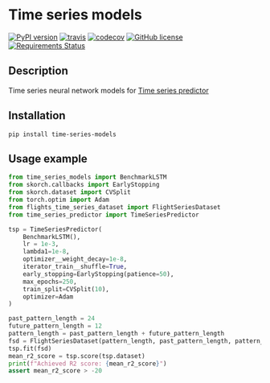 # Time series models

[![PyPI version](https://badge.fury.io/py/time-series-models.svg)](https://badge.fury.io/py/time-series-models) [![travis](https://app.travis-ci.com/krypton-unite/time_series_models.svg?branch=master)](https://app.travis-ci.com/github/krypton-unite/time_series_models) [![codecov](https://codecov.io/gh/krypton-unite/time_series_models/branch/master/graph/badge.svg)](https://codecov.io/gh/krypton-unite/time-series-models) [![GitHub license](https://img.shields.io/github/license/krypton-unite/time_series_models)](https://github.com/krypton-unite/time_series_models) [![Requirements Status](https://requires.io/github/krypton-unite/time_series_models/requirements.svg?branch=master)](https://requires.io/github/krypton-unite/time_series_models/requirements/?branch=master)

## Description
Time series neural network models for [Time series predictor](https://github.com/krypton-unite/time_series_predictor)

## Installation

```terminal
pip install time-series-models
```

## Usage example

```python
from time_series_models import BenchmarkLSTM
from skorch.callbacks import EarlyStopping
from skorch.dataset import CVSplit
from torch.optim import Adam
from flights_time_series_dataset import FlightSeriesDataset
from time_series_predictor import TimeSeriesPredictor

tsp = TimeSeriesPredictor(
    BenchmarkLSTM(),
    lr = 1e-3,
    lambda1=1e-8,
    optimizer__weight_decay=1e-8,
    iterator_train__shuffle=True,
    early_stopping=EarlyStopping(patience=50),
    max_epochs=250,
    train_split=CVSplit(10),
    optimizer=Adam
)

past_pattern_length = 24
future_pattern_length = 12
pattern_length = past_pattern_length + future_pattern_length
fsd = FlightSeriesDataset(pattern_length, past_pattern_length, pattern_length, stride=1)
tsp.fit(fsd)
mean_r2_score = tsp.score(tsp.dataset)
print(f"Achieved R2 score: {mean_r2_score}")
assert mean_r2_score > -20
```